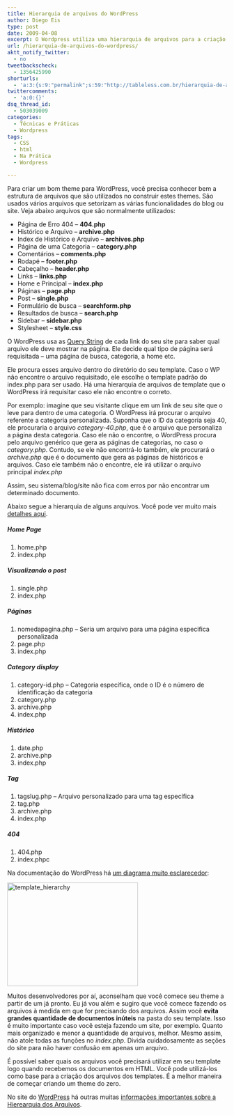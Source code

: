 ```yaml
---
title: Hierarquia de arquivos do WordPress
author: Diego Eis
type: post
date: 2009-04-08
excerpt: O Wordpress utiliza uma hierarquia de arquivos para a criação de themes. Para criar bons sites e blogs baseados em Wordpress, é importante que você entenda essa hierarquia.
url: /hierarquia-de-arquivos-do-wordpress/
aktt_notify_twitter:
  - no
tweetbackscheck:
  - 1356425990
shorturls:
  - 'a:3:{s:9:"permalink";s:59:"http://tableless.com.br/hierarquia-de-arquivos-do-wordpress";s:7:"tinyurl";s:26:"http://tinyurl.com/3j7m5qr";s:4:"isgd";s:19:"http://is.gd/0tzn55";}'
twittercomments:
  - 'a:0:{}'
dsq_thread_id:
  - 503039009
categories:
  - Técnicas e Práticas
  - Wordpress
tags:
  - CSS
  - html
  - Na Prática
  - Wordpress

---
```

Para criar um bom theme para WordPress, você precisa conhecer bem a estrutura de arquivos que são utilizados no construir estes themes. São usados vários arquivos que setorizam as várias funcionalidades do blog ou site. Veja abaixo arquivos que são normalmente utilizados:

  * Página de Erro 404 &#8211; **404.php**
  * Histórico e Arquivo &#8211; **archive.php**
  * Index de Histórico e Arquivo &#8211; **archives.php**
  * Página de uma Categoria &#8211; **category.php**
  * Comentários &#8211; **comments.php**
  * Rodapé &#8211; **footer.php**
  * Cabeçalho &#8211; **header.php**
  * Links &#8211; **links.php**
  * Home e Principal &#8211; **index.php**
  * Páginas &#8211; **page.php**
  * Post &#8211; **single.php**
  * Formulário de busca &#8211; **searchform.php**
  * Resultados de busca &#8211; **search.php**
  * Sidebar &#8211; **sidebar.php**
  * Stylesheet &#8211; **style.css** 

O WordPress usa as [Query String][1] de cada link do seu site para saber qual arquivo ele deve mostrar na página. Ele decide qual tipo de página será requisitada &#8211; uma página de busca, categoria, a home etc.
  
Ele procura esses arquivo dentro do diretório do seu template. Caso o WP não encontre o arquivo requisitado, ele escolhe o template padrão do index.php para ser usado. Há uma hierarquia de arquivos de template que o WordPress irá requisitar caso ele não encontre o correto.

Por exemplo: imagine que seu visitante clique em um link de seu site que o leve para dentro de uma categoria. O WordPress irá procurar o arquivo referente a categoria personalizada. Suponha que o ID da categoria seja 40, ele procuraria o arquivo _category-40.php_, que é o arquivo que personaliza a página desta categoria. Caso ele não o encontre, o WordPress procura pelo arquivo genérico que gera as páginas de categorias, no caso o _category.php_. Contudo, se ele não encontrá-lo também, ele procurará o _archive.php_ que é o documento que gera as páginas de históricos e arquivos. Caso ele também não o encontre, ele irá utilizar o arquivo principal _index.php_
  
Assim, seu sistema/blog/site não fica com erros por não encontrar um determinado documento.

Abaixo segue a hierarquia de alguns arquivos. Você pode ver muito mais [detalhes aqui][2].

##### Home Page

  1. home.php
  2. index.php 

##### Visualizando o post

  1. single.php
  2. index.php

##### Páginas 

  1. nomedapagina.php &#8211; Seria um arquivo para uma página especifica personalizada
  2. page.php
  3. index.php 

##### Category display

  1. category-id.php &#8211; Categoria específica, onde o ID é o número de identificação da categoria
  2. category.php
  3. archive.php
  4. index.php 

##### Histórico

  1. date.php
  2. archive.php
  3. index.php 

##### Tag

  1. tagslug.php &#8211; Arquivo personalizado para uma tag específica
  2. tag.php
  3. archive.php
  4. index.php 

##### 404

  1. 404.php
  2. index.phpc

Na documentação do WordPress há [um diagrama muito esclarecedor][3]:
  
[<img src="http://tableless.com.br/uploads/2009/04/template_hierarchy-300x238.png" alt="template_hierarchy" title="template_hierarchy" width="300" height="238" class="alignnone size-medium wp-image-1311" srcset="uploads/2009/04/template_hierarchy-300x238.png 300w, uploads/2009/04/template_hierarchy.png 880w" sizes="(max-width: 300px) 100vw, 300px" />][4]

Muitos desenvolvedores por aí, aconselham que você comece seu theme a partir de um já pronto. Eu já vou além e sugiro que você comece fazendo os arquivos à medida em que for precisando dos arquivos. Assim você **evita grandes quantidade de documentos inúteis** na pasta do seu template. Isso é muito importante caso você esteja fazendo um site, por exemplo. Quanto mais organizado e menor a quantidade de arquivos, melhor. Mesmo assim, não atole todas as funções no _index.php_. Divida cuidadosamente as seções do site para não haver confusão em apenas um arquivo.

É possível saber quais os arquivos você precisará utilizar em seu template logo quando recebemos os documentos em HTML. Você pode utilizá-los como base para a criação dos arquivos dos templates. É a melhor maneira de começar criando um theme do zero. 

No site do [WordPress][5] há outras muitas [informações importantes sobre a Hierearquia dos Arquivos][6].

 [1]: http://codex.wordpress.org/Glossary#Query_string
 [2]: http://codex.wordpress.org/Template_Hierarchy "Hierarquia de arquivo do WordPress - Em inglês"
 [3]: http://codex.wordpress.org/images/1/18/Template_Hierarchy.png
 [4]: http://tableless.com.br/uploads/2009/04/template_hierarchy.png
 [5]: http://tableless.com.br/categoria/wordpress "Artigos sobre WordPress"
 [6]: http://codex.wordpress.org/Template_Hierarchy